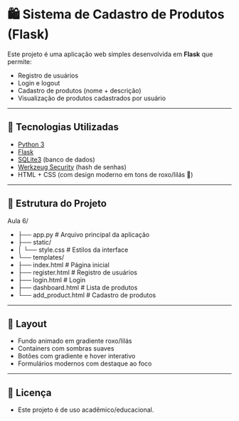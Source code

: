 # 🛍️ Sistema de Cadastro de Produtos (Flask)

Este projeto é uma aplicação web simples desenvolvida em **Flask** que permite:

- Registro de usuários  
- Login e logout  
- Cadastro de produtos (nome + descrição)  
- Visualização de produtos cadastrados por usuário  

---

## 🚀 Tecnologias Utilizadas
- [Python 3](https://www.python.org/)  
- [Flask](https://flask.palletsprojects.com/)  
- [SQLite3](https://www.sqlite.org/) (banco de dados)  
- [Werkzeug Security](https://werkzeug.palletsprojects.com/) (hash de senhas)  
- HTML + CSS (com design moderno em tons de roxo/lilás 💜)  

---

## 📂 Estrutura do Projeto
Aula 6/
- ├── app.py # Arquivo principal da aplicação
- ├── static/
- │ └── style.css # Estilos da interface
- └── templates/
- ├── index.html # Página inicial
- ├── register.html # Registro de usuários
- ├── login.html # Login
- ├── dashboard.html # Lista de produtos
- └── add_product.html # Cadastro de produtos

---

## 🎨 Layout
- Fundo animado em gradiente roxo/lilás
- Containers com sombras suaves
- Botões com gradiente e hover interativo
- Formulários modernos com destaque ao foco

--- 

## 📜 Licença
- Este projeto é de uso acadêmico/educacional.